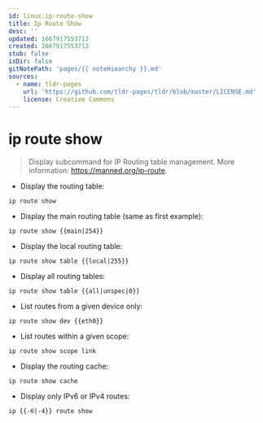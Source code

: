 ```yaml
---
id: linux.ip-route-show
title: Ip Route Show
desc: ''
updated: 1667917553713
created: 1667917553713
stub: false
isDir: false
gitNotePath: 'pages/{{ noteHiearchy }}.md'
sources:
  - name: tldr-pages
    url: 'https://github.com/tldr-pages/tldr/blob/master/LICENSE.md'
    license: Creative Commons
---
```

# ip route show

> Display subcommand for IP Routing table management.
> More information: <https://manned.org/ip-route>.

- Display the routing table:

`ip route show`

- Display the main routing table (same as first example):

`ip route show {{main|254}}`

- Display the local routing table:

`ip route show table {{local|255}}`

- Display all routing tables:

`ip route show table {{all|unspec|0}}`

- List routes from a given device only:

`ip route show dev {{eth0}}`

- List routes within a given scope:

`ip route show scope link`

- Display the routing cache:

`ip route show cache`

- Display only IPv6 or IPv4 routes:

`ip {{-6|-4}} route show`

